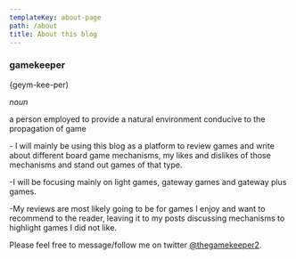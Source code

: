```yaml
---
templateKey: about-page
path: /about
title: About this blog
---
```


### gamekeeper

{geym-kee-per)

_noun_

a person employed to provide a natural environment conducive to the propagation of game

\- I will mainly be using this blog as a platform to review games and write about different board game mechanisms, my likes and dislikes of those mechanisms and stand out games of that type.

\-I will be focusing mainly on light games, gateway games and gateway plus games.

\-My reviews are most likely going to be for games I enjoy and want to recommend to the reader, leaving it to my posts discussing mechanisms to highlight games I did not like.

Please feel free to message/follow me on twitter [@thegamekeeper2](https://twitter.com/thegamekeeper2).
